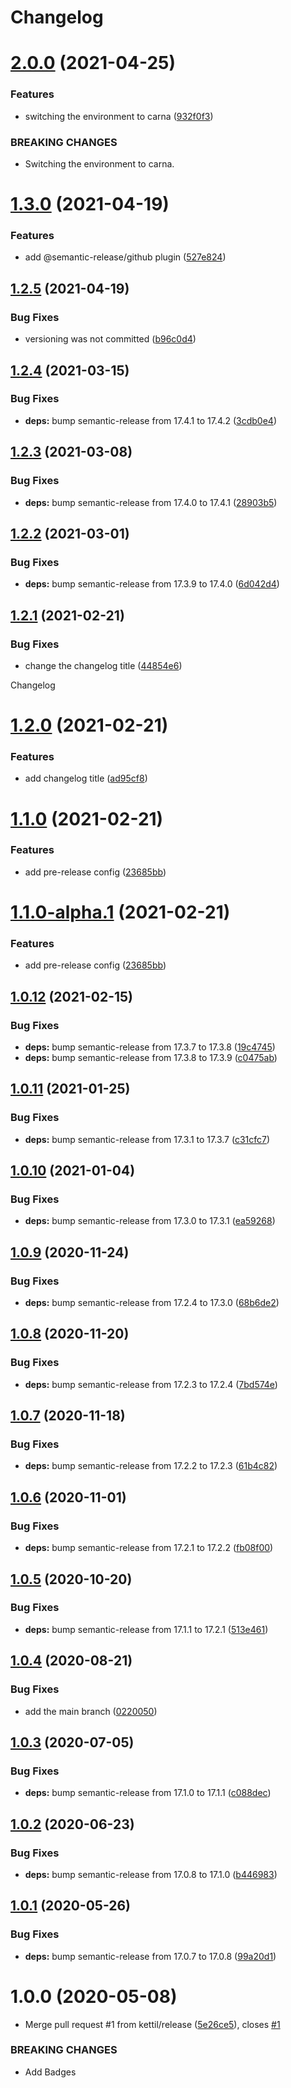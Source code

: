 # Changelog

# [2.0.0](https://github.com/kettil/semantic-release-config/compare/1.3.0...2.0.0) (2021-04-25)


### Features

* switching the environment to carna ([932f0f3](https://github.com/kettil/semantic-release-config/commit/932f0f32216d6418b4872f312c1e1e9b30f4b99e))


### BREAKING CHANGES

* Switching the environment to carna.

# [1.3.0](https://github.com/kettil/semantic-release-config/compare/1.2.5...1.3.0) (2021-04-19)


### Features

* add @semantic-release/github plugin ([527e824](https://github.com/kettil/semantic-release-config/commit/527e824d8bd7b501716d20e37e656ba499d2bcc0))

## [1.2.5](https://github.com/kettil/semantic-release-config/compare/1.2.4...1.2.5) (2021-04-19)


### Bug Fixes

* versioning was not committed ([b96c0d4](https://github.com/kettil/semantic-release-config/commit/b96c0d4c6497e2d13d8a84ec4468b02d1aafc5be))

## [1.2.4](https://github.com/kettil/semantic-release-config/compare/1.2.3...1.2.4) (2021-03-15)


### Bug Fixes

* **deps:** bump semantic-release from 17.4.1 to 17.4.2 ([3cdb0e4](https://github.com/kettil/semantic-release-config/commit/3cdb0e4419602a44c5b6df1d8c8a48135060c5b3))

## [1.2.3](https://github.com/kettil/semantic-release-config/compare/1.2.2...1.2.3) (2021-03-08)


### Bug Fixes

* **deps:** bump semantic-release from 17.4.0 to 17.4.1 ([28903b5](https://github.com/kettil/semantic-release-config/commit/28903b53eb282650ab966d83fda4974e029f9c48))

## [1.2.2](https://github.com/kettil/semantic-release-config/compare/1.2.1...1.2.2) (2021-03-01)


### Bug Fixes

* **deps:** bump semantic-release from 17.3.9 to 17.4.0 ([6d042d4](https://github.com/kettil/semantic-release-config/commit/6d042d46b0effe0b264880ea141ee5e2dc34c2dc))

## [1.2.1](https://github.com/kettil/semantic-release-config/compare/1.2.0...1.2.1) (2021-02-21)


### Bug Fixes

* change the changelog title ([44854e6](https://github.com/kettil/semantic-release-config/commit/44854e640aed4ccd7e0689d7c85794c4aaa0d9a2))

Changelog

# [1.2.0](https://github.com/kettil/semantic-release-config/compare/1.1.0...1.2.0) (2021-02-21)


### Features

* add changelog title ([ad95cf8](https://github.com/kettil/semantic-release-config/commit/ad95cf80eca94ce14e93a8bcb0fd2292fbb906b8))

# [1.1.0](https://github.com/kettil/semantic-release-config/compare/1.0.12...1.1.0) (2021-02-21)


### Features

* add pre-release config ([23685bb](https://github.com/kettil/semantic-release-config/commit/23685bb9f18a1e28de16ba4a0515bc3a54e01953))

# [1.1.0-alpha.1](https://github.com/kettil/semantic-release-config/compare/1.0.12...1.1.0-alpha.1) (2021-02-21)


### Features

* add pre-release config ([23685bb](https://github.com/kettil/semantic-release-config/commit/23685bb9f18a1e28de16ba4a0515bc3a54e01953))

## [1.0.12](https://github.com/kettil/semantic-release-config/compare/1.0.11...1.0.12) (2021-02-15)


### Bug Fixes

* **deps:** bump semantic-release from 17.3.7 to 17.3.8 ([19c4745](https://github.com/kettil/semantic-release-config/commit/19c47452594da408fd966d3aeebc20a3d6a3b097))
* **deps:** bump semantic-release from 17.3.8 to 17.3.9 ([c0475ab](https://github.com/kettil/semantic-release-config/commit/c0475aba442c8089950d468435100230a057bcf2))

## [1.0.11](https://github.com/kettil/semantic-release-config/compare/1.0.10...1.0.11) (2021-01-25)


### Bug Fixes

* **deps:** bump semantic-release from 17.3.1 to 17.3.7 ([c31cfc7](https://github.com/kettil/semantic-release-config/commit/c31cfc74017b584c535327d8f1afd3deffc69949))

## [1.0.10](https://github.com/kettil/semantic-release-config/compare/1.0.9...1.0.10) (2021-01-04)


### Bug Fixes

* **deps:** bump semantic-release from 17.3.0 to 17.3.1 ([ea59268](https://github.com/kettil/semantic-release-config/commit/ea59268759b7557eb200d2f9d995e738e60c235c))

## [1.0.9](https://github.com/kettil/semantic-release-config/compare/1.0.8...1.0.9) (2020-11-24)


### Bug Fixes

* **deps:** bump semantic-release from 17.2.4 to 17.3.0 ([68b6de2](https://github.com/kettil/semantic-release-config/commit/68b6de2be29576c1f030997fd62b7962f9fd5add))

## [1.0.8](https://github.com/kettil/semantic-release-config/compare/1.0.7...1.0.8) (2020-11-20)


### Bug Fixes

* **deps:** bump semantic-release from 17.2.3 to 17.2.4 ([7bd574e](https://github.com/kettil/semantic-release-config/commit/7bd574e710ff9a16598ed68c07172e2ed6886dcd))

## [1.0.7](https://github.com/kettil/semantic-release-config/compare/1.0.6...1.0.7) (2020-11-18)


### Bug Fixes

* **deps:** bump semantic-release from 17.2.2 to 17.2.3 ([61b4c82](https://github.com/kettil/semantic-release-config/commit/61b4c821c2e3a8f5ef23736a778a32f6b74dab5d))

## [1.0.6](https://github.com/kettil/semantic-release-config/compare/1.0.5...1.0.6) (2020-11-01)


### Bug Fixes

* **deps:** bump semantic-release from 17.2.1 to 17.2.2 ([fb08f00](https://github.com/kettil/semantic-release-config/commit/fb08f000abe0d3dafe2e48c3df05817e2ecaa7aa))

## [1.0.5](https://github.com/kettil/semantic-release-config/compare/1.0.4...1.0.5) (2020-10-20)


### Bug Fixes

* **deps:** bump semantic-release from 17.1.1 to 17.2.1 ([513e461](https://github.com/kettil/semantic-release-config/commit/513e46121322288debf3f264a66e631a0c53bce1))

## [1.0.4](https://github.com/kettil/semantic-release-config/compare/1.0.3...1.0.4) (2020-08-21)


### Bug Fixes

* add the main branch ([0220050](https://github.com/kettil/semantic-release-config/commit/0220050b1f623901b7ac3c88593ae06f8b022fbf))

## [1.0.3](https://github.com/kettil/semantic-release-config/compare/1.0.2...1.0.3) (2020-07-05)


### Bug Fixes

* **deps:** bump semantic-release from 17.1.0 to 17.1.1 ([c088dec](https://github.com/kettil/semantic-release-config/commit/c088dec2b48b2a9df1e2108dc2cb99362d4a88ac))

## [1.0.2](https://github.com/kettil/semantic-release-config/compare/1.0.1...1.0.2) (2020-06-23)


### Bug Fixes

* **deps:** bump semantic-release from 17.0.8 to 17.1.0 ([b446983](https://github.com/kettil/semantic-release-config/commit/b446983b080affed2ed010b63a62056673bd3ee5))

## [1.0.1](https://github.com/kettil/semantic-release-config/compare/1.0.0...1.0.1) (2020-05-26)


### Bug Fixes

* **deps:** bump semantic-release from 17.0.7 to 17.0.8 ([99a20d1](https://github.com/kettil/semantic-release-config/commit/99a20d186081b9e8de3dcd9275d446df6f576411))

# 1.0.0 (2020-05-08)


* Merge pull request #1 from kettil/release ([5e26ce5](https://github.com/kettil/semantic-release-config/commit/5e26ce54271f551eac74b11e54a7ab57d22b66bb)), closes [#1](https://github.com/kettil/semantic-release-config/issues/1)


### BREAKING CHANGES

* Add Badges
